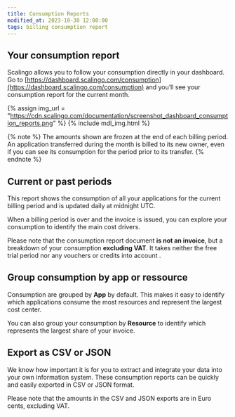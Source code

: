 ```yaml
---
title: Consumption Reports
modified_at: 2023-10-30 12:00:00
tags: billing consumption report
---
```


## Your consumption report

Scalingo allows you to follow your consumption directly in your dashboard. Go to [https://dashboard.scalingo.com/consumption](https://dashboard.scalingo.com/consumption) and you’ll see your consumption report for the current month.

{% assign img_url = "https://cdn.scalingo.com/documentation/screenshot_dashboard_consumption_reports.png" %}
{% include mdl_img.html %}

{% note %}
The amounts shown are frozen at the end of each billing period. An application transferred during the month is billed to its new owner, even if you can see its consumption for the period prior to its transfer.
{% endnote %}

## Current or past periods

This report shows the consumption of all your applications for the current billing period and is updated daily at midnight UTC.

When a billing period is over and the invoice is issued, you can explore your consumption to identify the main cost drivers.

Please note that the consumption report document **is not an invoice**, but a breakdown of your consumption **excluding VAT**. It takes neither the free trial period nor any vouchers or credits into account .

## Group consumption by app or ressource

Consumption are grouped by **App** by default. This makes it easy to identify which applications consume the most resources and represent the largest cost center.

You can also group your consumption by **Resource** to identify which represents the largest share of your invoice.

## Export as CSV or JSON

We know how important it is for you to extract and integrate your data into your own information system. These consumption reports can be quickly and easily exported in CSV or JSON format.

Please note that the amounts in the CSV and JSON exports are in Euro cents, excluding VAT.

